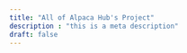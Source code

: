 ```yaml
---
title: "All of Alpaca Hub's Project"
description : "this is a meta description"
draft: false
---
```


